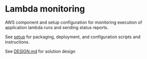 # Lambda monitoring

AWS component and setup configuration for monitoring execution of application lambda runs and sending status reports.

See [setup](setup/README.md) for packaging, deployment, and configuration scripts and instructions.

See [DESIGN.md](docs/DESIGN.md) for solution design
